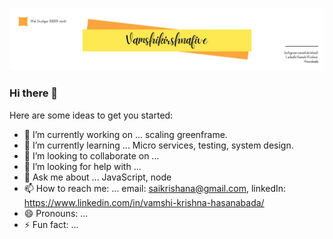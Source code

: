 [![Vamshi Krishna Hasanabada](https://raw.githubusercontent.com/vamshikrishnafive/vamshikrishnafive/main/icon/ReadMe.jpeg)](https://someurl)



### Hi there 👋

Here are some ideas to get you started:

- 🔭 I’m currently working on ... scaling greenframe. 
- 🌱 I’m currently learning ... Micro services, testing, system design.
- 👯 I’m looking to collaborate on ... 
- 🤔 I’m looking for help with ...  
- 💬 Ask me about ... JavaScript, node
- 📫 How to reach me: ... email: saikrishana@gmail.com, linkedIn: https://www.linkedin.com/in/vamshi-krishna-hasanabada/
- 😄 Pronouns: ... 
- ⚡ Fun fact: ... 
